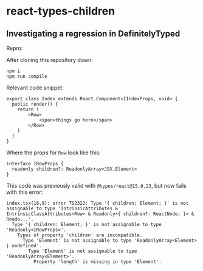 # react-types-children
## Investigating a regression in DefinitelyTyped


Repro:

After cloning this repository down:

```
npm i
npm run compile
```

Relevant code snippet:
```
export class Index extends React.Component<IIndexProps, void> {
  public render() {
    return (
        <Row>
            <span>things go here</span>
        </Row>
    )
  }
}
```

Where the props for `Row` look like this:

```
interface IRowProps {
  readonly children?: ReadonlyArray<JSX.Element>
}
```


This code was previously valid with `@types/react@15.0.23`, but now fails with this error:

```
index.tsx(16,9): error TS2322: Type '{ children: Element; }' is not assignable to type 'IntrinsicAttributes & IntrinsicClassAttributes<Row> & Readonly<{ children?: ReactNode; }> & Reado...'.
  Type '{ children: Element; }' is not assignable to type 'Readonly<IRowProps>'.
    Types of property 'children' are incompatible.
      Type 'Element' is not assignable to type 'ReadonlyArray<Element> | undefined'.
        Type 'Element' is not assignable to type 'ReadonlyArray<Element>'.
          Property 'length' is missing in type 'Element'.
```